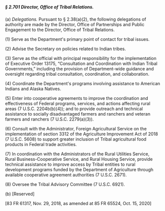 ##### § 2.701 Director, Office of Tribal Relations. #####

(a) *Delegations.* Pursuant to § 2.38(a)(2), the following delegations of authority are made by the Director, Office of Partnerships and Public Engagement to the Director, Office of Tribal Relations.

(1) Serve as the Department's primary point of contact for tribal issues.

(2) Advise the Secretary on policies related to Indian tribes.

(3) Serve as the official with principal responsibility for the implementation of Executive Order 13175, “Consultation and Coordination with Indian Tribal Governments,” including the provision of Department-wide guidance and oversight regarding tribal consultation, coordination, and collaboration.

(4) Coordinate the Department's programs involving assistance to American Indians and Alaska Natives.

(5) Enter into cooperative agreements to improve the coordination and effectiveness of Federal programs, services, and actions affecting rural areas (7 U.S.C. 2204b(b)(4)); and to provide outreach and technical assistance to socially disadvantaged farmers and ranchers and veteran farmers and ranchers (7 U.S.C. 2279(a)(3)).

(6) Consult with the Administrator, Foreign Agricultural Service on the implementation of section 3312 of the Agriculture Improvement Act of 2018 (7 U.S.C. 5608) to support greater inclusion of Tribal agricultural food products in Federal trade activities.

(7) In coordination with the Administrators of the Rural Utilities Service, Rural Business-Cooperative Service, and Rural Housing Service, provide technical assistance to improve access by Tribal entities to rural development programs funded by the Department of Agriculture through available cooperative agreement authorities (7 U.S.C. 2671).

(8) Oversee the Tribal Advisory Committee (7 U.S.C. 6921).

(b) [Reserved]

[83 FR 61317, Nov. 29, 2018, as amended at 85 FR 65524, Oct. 15, 2020]